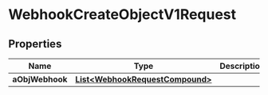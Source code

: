 

# WebhookCreateObjectV1Request

## Properties

Name | Type | Description | Notes
------------ | ------------- | ------------- | -------------
**aObjWebhook** | [**List&lt;WebhookRequestCompound&gt;**](WebhookRequestCompound.md) |  | 




